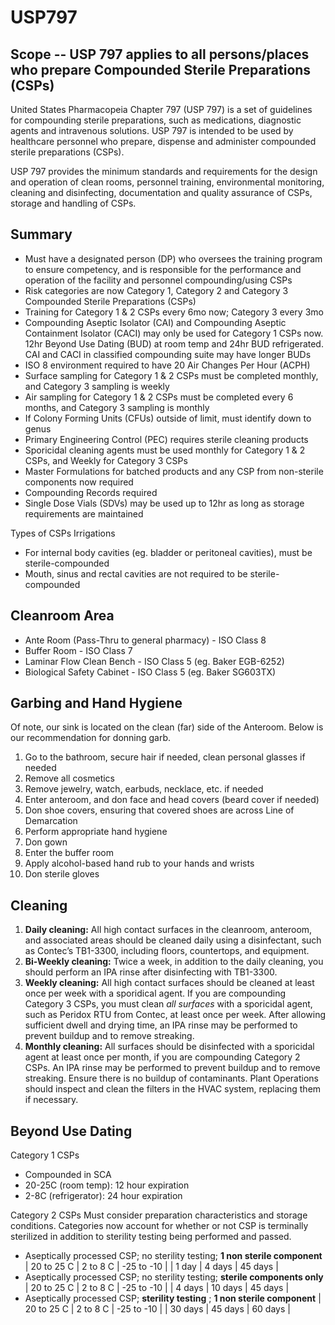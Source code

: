 # USP797

## Scope -- USP 797 applies to all persons/places who prepare Compounded Sterile Preparations (CSPs)
United States Pharmacopeia Chapter 797 (USP 797) is a set of guidelines for compounding sterile preparations, such as medications, diagnostic agents and intravenous solutions. USP 797 is intended to be used by healthcare personnel who prepare, dispense and administer compounded sterile preparations (CSPs).

USP 797 provides the minimum standards and requirements for the design and operation of clean rooms, personnel training, environmental monitoring, cleaning and disinfecting, documentation and quality assurance of CSPs, storage and handling of CSPs.

## Summary
- Must have a designated person (DP) who oversees the training program to ensure competency, and is responsible for the performance and operation of the facility and personnel compounding/using CSPs
- Risk categories are now Category 1, Category 2 and Category 3 Compounded Sterile Preparations (CSPs)
- Training for Category 1 & 2 CSPs every 6mo now; Category 3 every 3mo
- Compounding Aseptic Isolator (CAI) and Compounding Aseptic Containment Isolator (CACI) may only be used for Category 1 CSPs now. 12hr Beyond Use Dating (BUD) at room temp and 24hr BUD refrigerated. CAI and CACI in classified compounding suite may have longer BUDs
- ISO 8 environment required to have 20 Air Changes Per Hour (ACPH)
- Surface sampling for Category 1 & 2 CSPs must be completed monthly, and Category 3 sampling is weekly
- Air sampling for Category 1 & 2 CSPs must be completed every 6 months, and Category 3 sampling is monthly
- If Colony Forming Units (CFUs) outside of limit, must identify down to genus
- Primary Engineering Control (PEC) requires sterile cleaning products
- Sporicidal cleaning agents must be used monthly for Category 1 & 2 CSPs, and Weekly for Category 3 CSPs
- Master Formulations for batched products and any CSP from non-sterile components now required
- Compounding Records required
- Single Dose Vials (SDVs) may be used up to 12hr as long as storage requirements are maintained

Types of CSPs
Irrigations
- For internal body cavities (eg. bladder or peritoneal cavities), must be sterile-compounded
- Mouth, sinus and rectal cavities are not required to be sterile-compounded

## Cleanroom Area

- Ante Room (Pass-Thru to general pharmacy) - ISO Class 8
- Buffer Room - ISO Class 7 
- Laminar Flow Clean Bench - ISO Class 5 (eg. Baker EGB-6252)
- Biological Safety Cabinet - ISO Class 5 (eg. Baker SG603TX)

## Garbing and Hand Hygiene
Of note, our sink is located on the clean (far) side of the Anteroom. Below is our recommendation for donning garb. 
1. Go to the bathroom, secure hair if needed, clean personal glasses if needed
2. Remove all cosmetics
3. Remove jewelry, watch, earbuds, necklace, etc. if needed
4. Enter anteroom, and don face and head covers (beard cover if needed)
5. Don shoe covers, ensuring that covered shoes are across Line of Demarcation
6. Perform appropriate hand hygiene
7. Don gown
8. Enter the buffer room
9. Apply alcohol-based hand rub to your hands and wrists
10. Don sterile gloves


## Cleaning

1. **Daily cleaning:** All high contact surfaces in the cleanroom, anteroom, and associated areas should be cleaned daily using a disinfectant, such as Contec’s TB1-3300, including floors, countertops, and equipment.
2. **Bi-Weekly cleaning:** Twice a week, in addition to the daily cleaning, you should perform an IPA rinse after disinfecting with TB1-3300.
3. **Weekly cleaning:** All high contact surfaces should be cleaned at least once per week with a sporidical agent. If you are compounding Category 3 CSPs, you must clean *all surfaces* with a sporicidal agent, such as Peridox RTU from Contec, at least once per week. After allowing sufficient dwell and drying time, an IPA rinse may be performed to prevent buildup and to remove streaking.
4. **Monthly cleaning:** All surfaces should be disinfected with a sporicidal agent at least once per month, if you are compounding Category 2 CSPs. An IPA rinse may be performed to prevent buildup and to remove streaking. Ensure there is no buildup of contaminants. Plant Operations should inspect and clean the filters in the HVAC system, replacing them if necessary.



## Beyond Use Dating
Category 1 CSPs
- Compounded in SCA
- 20-25C (room temp): 12 hour expiration
- 2-8C (refrigerator): 24 hour expiration

Category 2 CSPs
Must consider preparation characteristics and storage conditions. Categories now account for whether or not CSP is terminally sterilized in addition to sterility testing being performed and passed.
- Aseptically processed CSP; no sterility testing; **1 non sterile component**
| 20 to 25 C | 2 to 8 C | -25 to -10 |
| 1 day | 4 days | 45 days |
- Aseptically processed CSP; no sterility testing; **sterile components only**
| 20 to 25 C | 2 to 8 C | -25 to -10 |
| 4 days | 10 days | 45 days |
- Aseptically processed CSP; **sterility testing** ; **1 non sterile component**
| 20 to 25 C | 2 to 8 C | -25 to -10 |
| 30 days | 45 days | 60 days |
